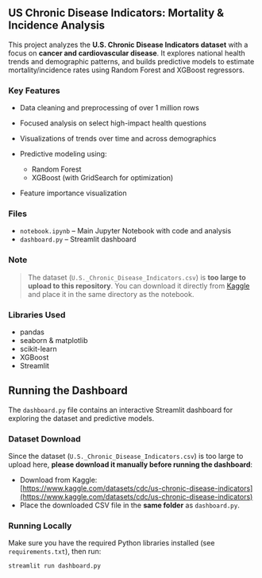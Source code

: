 ## US Chronic Disease Indicators: Mortality & Incidence Analysis

This project analyzes the **U.S. Chronic Disease Indicators dataset** with a focus on **cancer and cardiovascular disease**. It explores national health trends and demographic patterns, and builds predictive models to estimate mortality/incidence rates using Random Forest and XGBoost regressors.

### Key Features

* Data cleaning and preprocessing of over 1 million rows
* Focused analysis on select high-impact health questions
* Visualizations of trends over time and across demographics
* Predictive modeling using:

  * Random Forest
  * XGBoost (with GridSearch for optimization)
* Feature importance visualization

### Files

* `notebook.ipynb` – Main Jupyter Notebook with code and analysis
* `dashboard.py` – Streamlit dashboard 

### Note

> The dataset (`U.S._Chronic_Disease_Indicators.csv`) is **too large to upload to this repository**.
> You can download it directly from [Kaggle](https://www.kaggle.com/datasets/sahirmaharajj/u-s-chronic-disease-indicators) and place it in the same directory as the notebook.

### Libraries Used

* pandas
* seaborn & matplotlib
* scikit-learn
* XGBoost
* Streamlit

## Running the Dashboard

The `dashboard.py` file contains an interactive Streamlit dashboard for exploring the dataset and predictive models.

### Dataset Download

Since the dataset (`U.S._Chronic_Disease_Indicators.csv`) is too large to upload here, **please download it manually before running the dashboard**:

- Download from Kaggle:  
  [https://www.kaggle.com/datasets/cdc/us-chronic-disease-indicators](https://www.kaggle.com/datasets/cdc/us-chronic-disease-indicators)
- Place the downloaded CSV file in the **same folder** as `dashboard.py`.

### Running Locally

Make sure you have the required Python libraries installed (see `requirements.txt`), then run:

```bash
streamlit run dashboard.py
```
